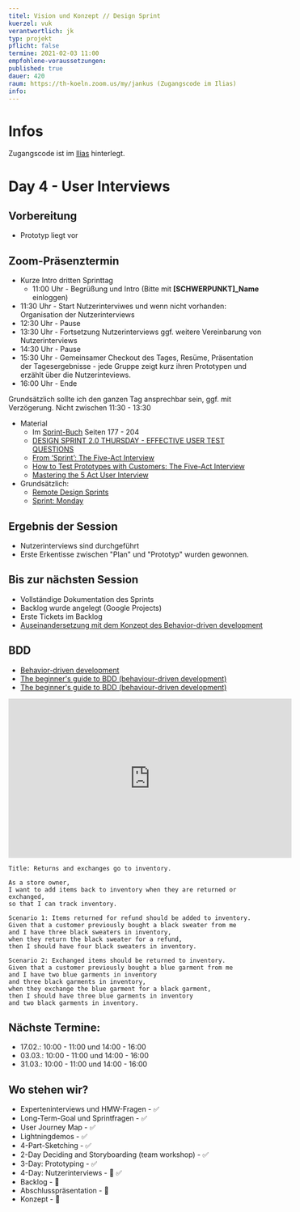 ```yaml
---
titel: Vision und Konzept // Design Sprint
kuerzel: vuk
verantwortlich: jk
typ: projekt
pflicht: false
termine: 2021-02-03 11:00
empfohlene-voraussetzungen: 
published: true
dauer: 420
raum: https://th-koeln.zoom.us/my/jankus (Zugangscode im Ilias)
info: 
---
```


# Infos

Zugangscode ist im [Ilias](https://ilias.th-koeln.de/goto.php?target=fold_1658174&client_id=ILIAS_FH_Koeln) hinterlegt.

# Day 4 - User Interviews

## Vorbereitung

* Prototyp liegt vor

## Zoom-Präsenztermin

* Kurze Intro dritten Sprinttag
	* 11:00 Uhr - Begrüßung und Intro (Bitte mit **[SCHWERPUNKT]_Name** einloggen)
* 11:30 Uhr - Start Nutzerinterviwes und wenn nicht vorhanden: Organisation der Nutzerinterviews
* 12:30 Uhr - Pause
* 13:30 Uhr - Fortsetzung Nutzerinterviews ggf. weitere Vereinbarung von Nutzerinterviews
* 14:30 Uhr - Pause
* 15:30 Uhr - Gemeinsamer Checkout des Tages, Resüme, Präsentation der Tagesergebnisse - jede Gruppe zeigt kurz ihren Prototypen und erzählt über die Nutzerinteviews.
* 16:00 Uhr - Ende

Grundsätzlich sollte ich den ganzen Tag ansprechbar sein, ggf. mit Verzögerung. Nicht zwischen 11:30 - 13:30

* Material
	* Im [Sprint-Buch](https://www.thesprintbook.com/) Seiten 177 - 204
	* [DESIGN SPRINT 2.0 THURSDAY - EFFECTIVE USER TEST QUESTIONS](https://www.youtube.com/watch?v=OPJaZ4ZRcp4)
	* [From ‘Sprint’: The Five-Act Interview](https://www.youtube.com/watch?v=U9ZG19XTbd4)
	* [How to Test Prototypes with Customers: The Five-Act Interview](https://library.gv.com/how-to-test-prototypes-with-customers-the-five-act-interview-80305d98c407)
	* [Mastering the 5 Act User Interview](https://voltagecontrol.com/blog/mastering-the-5-act-user-interview/)
* Grundsätzlich:
	* [Remote Design Sprints](https://www.youtube.com/playlist?list=PLxk9zj3EDi0VzC4BmYsOpxPBPeJh7ujEq)
	* [Sprint: Monday](https://www.youtube.com/watch?v=7zOBMxRYJ7I&list=PLNKW8GAxivxcwqF2OU7UvjkT_lPMqz_C8)

## Ergebnis der Session

* Nutzerinterviews sind durchgeführt
* Erste Erkentisse zwischen "Plan" und "Prototyp" wurden gewonnen.

## Bis zur nächsten Session

* Vollständige Dokumentation des Sprints
* Backlog wurde angelegt (Google Projects)
* Erste Tickets im Backlog
* [Auseinandersetzung mit dem Konzept des Behavior-driven development](https://en.wikipedia.org/wiki/Behavior-driven_development)

## BDD

* [Behavior-driven development](https://en.wikipedia.org/wiki/Behavior-driven_development)
* [The beginner's guide to BDD (behaviour-driven development)
](https://inviqa.com/blog/bdd-guide)
* [The beginner's guide to BDD (behaviour-driven development)
](https://inviqa.com/blog/bdd-guide)

<iframe width="560" height="315" src="https://www.youtube.com/embed/VS6EEUVZGLE" frameborder="0" allow="accelerometer; autoplay; clipboard-write; encrypted-media; gyroscope; picture-in-picture" allowfullscreen></iframe>

```
Title: Returns and exchanges go to inventory.

As a store owner,
I want to add items back to inventory when they are returned or exchanged,
so that I can track inventory.

Scenario 1: Items returned for refund should be added to inventory.
Given that a customer previously bought a black sweater from me
and I have three black sweaters in inventory,
when they return the black sweater for a refund,
then I should have four black sweaters in inventory.

Scenario 2: Exchanged items should be returned to inventory.
Given that a customer previously bought a blue garment from me
and I have two blue garments in inventory
and three black garments in inventory,
when they exchange the blue garment for a black garment,
then I should have three blue garments in inventory
and two black garments in inventory.
```

## Nächste Termine:

* 17.02.: 10:00 - 11:00 und 14:00 - 16:00
* 03.03.: 10:00 - 11:00 und 14:00 - 16:00
* 31.03.: 10:00 - 11:00 und 14:00 - 16:00

## Wo stehen wir?

* Experteninterviews und HMW-Fragen - ✅
* Long-Term-Goal und Sprintfragen - ✅
* User Journey Map - ✅
* Lightningdemos - ✅
* 4-Part-Sketching - ✅
* 2-Day Deciding and Storyboarding (team workshop) - ✅ 
* 3-Day: Prototyping - ✅
* 4-Day: Nutzerinterviews - 🚧 ✅ 
* Backlog - 🚧
* Abschlusspräsentation - 🚧
* Konzept - 🚧